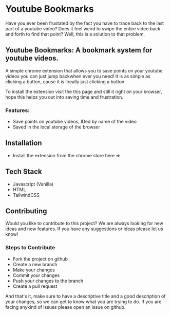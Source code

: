 # Youtube Bookmarks

Have you ever been frustated by the fact you have to trace back to the last part of a youtube video? Does it feel weird to swipe the entire video back and forth to find that point? Well, this is a solution to that problem.

## Youtube Bookmarks: A bookmark system for youtube videos.

A simple chrome extension that allows you to save points on your youtube videos you can just jump backwhen ever you need! It is as simple as clicking a button, cause it is lireally just clicking a button.

To install the extension visit the this page and still it right on your browser, hope this helps you out into saving time and frustration.

### Features:

- Save points on youtube videos, IDed by name of the video
- Saved in the local storage of the browser

## Installation

- Install the extension from the chrome store here =>

## Tech Stack

- Javascript (Vanilla)
- HTML
- TailwindCSS

## Contributing

Would you like to contribute to this project? We are always looking for new ideas and new features. If you have any suggestions or ideas please let us know!

### Steps to Contribute

- Fork the project on github
- Create a new branch
- Make your changes
- Commit your changes
- Push your changes to the branch
- Create a pull request

And that's it, make sure to have a descriptive title and a good description of your changes, so we can get to know what you are trying to do. If you are facing anykind of issues please open an issue on github.

